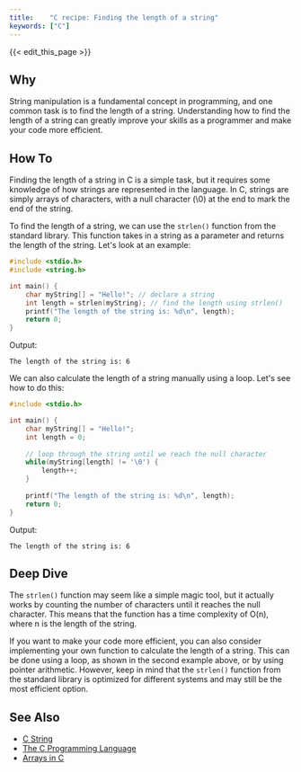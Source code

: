 ```yaml
---
title:    "C recipe: Finding the length of a string"
keywords: ["C"]
---
```


{{< edit_this_page >}}

## Why

String manipulation is a fundamental concept in programming, and one common task is to find the length of a string. Understanding how to find the length of a string can greatly improve your skills as a programmer and make your code more efficient.

## How To

Finding the length of a string in C is a simple task, but it requires some knowledge of how strings are represented in the language. In C, strings are simply arrays of characters, with a null character (\0) at the end to mark the end of the string.

To find the length of a string, we can use the `strlen()` function from the standard library. This function takes in a string as a parameter and returns the length of the string. Let's look at an example:

```C
#include <stdio.h>
#include <string.h>

int main() {
    char myString[] = "Hello!"; // declare a string
    int length = strlen(myString); // find the length using strlen()
    printf("The length of the string is: %d\n", length);
    return 0;
}
```
Output:
```
The length of the string is: 6
```

We can also calculate the length of a string manually using a loop. Let's see how to do this:

```C
#include <stdio.h>

int main() {
    char myString[] = "Hello!";
    int length = 0;
    
    // loop through the string until we reach the null character
    while(myString[length] != '\0') {
        length++;
    }
    
    printf("The length of the string is: %d\n", length);
    return 0;
}
```
Output:
```
The length of the string is: 6
```

## Deep Dive

The `strlen()` function may seem like a simple magic tool, but it actually works by counting the number of characters until it reaches the null character. This means that the function has a time complexity of O(n), where n is the length of the string.

If you want to make your code more efficient, you can also consider implementing your own function to calculate the length of a string. This can be done using a loop, as shown in the second example above, or by using pointer arithmetic. However, keep in mind that the `strlen()` function from the standard library is optimized for different systems and may still be the most efficient option.

## See Also

- [C String](https://en.wikibooks.org/wiki/C_Programming/Strings)
- [The C Programming Language](https://www.amazon.com/Programming-Language-2nd-Brian-Kernighan/dp/0131103628)
- [Arrays in C](https://www.geeksforgeeks.org/arrays-in-c-cpp/)